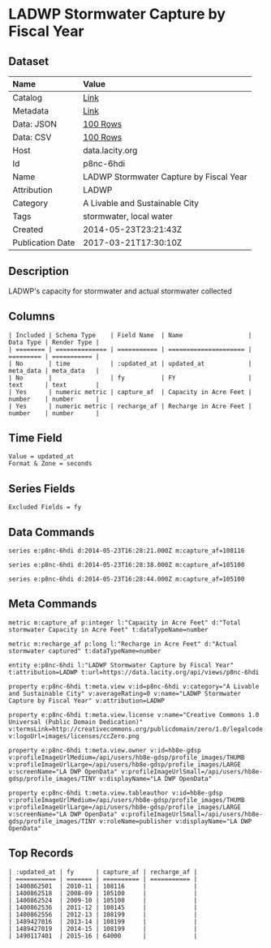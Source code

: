 # LADWP Stormwater Capture by Fiscal Year

## Dataset

| Name | Value |
| :--- | :---- |
| Catalog | [Link](https://catalog.data.gov/dataset/ladwp-stormwater-capture-by-fiscal-year-4f912) |
| Metadata | [Link](https://data.lacity.org/api/views/p8nc-6hdi) |
| Data: JSON | [100 Rows](https://data.lacity.org/api/views/p8nc-6hdi/rows.json?max_rows=100) |
| Data: CSV | [100 Rows](https://data.lacity.org/api/views/p8nc-6hdi/rows.csv?max_rows=100) |
| Host | data.lacity.org |
| Id | p8nc-6hdi |
| Name | LADWP Stormwater Capture by Fiscal Year |
| Attribution | LADWP |
| Category | A Livable and Sustainable City |
| Tags | stormwater, local water |
| Created | 2014-05-23T23:21:43Z |
| Publication Date | 2017-03-21T17:30:10Z |

## Description

LADWP's capacity for stormwater and actual stormwater collected

## Columns

```ls
| Included | Schema Type    | Field Name  | Name                  | Data Type | Render Type |
| ======== | ============== | =========== | ===================== | ========= | =========== |
| No       | time           | :updated_at | updated_at            | meta_data | meta_data   |
| No       |                | fy          | FY                    | text      | text        |
| Yes      | numeric metric | capture_af  | Capacity in Acre Feet | number    | number      |
| Yes      | numeric metric | recharge_af | Recharge in Acre Feet | number    | number      |
```

## Time Field

```ls
Value = updated_at
Format & Zone = seconds
```

## Series Fields

```ls
Excluded Fields = fy
```

## Data Commands

```ls
series e:p8nc-6hdi d:2014-05-23T16:28:21.000Z m:capture_af=108116

series e:p8nc-6hdi d:2014-05-23T16:28:38.000Z m:capture_af=105100

series e:p8nc-6hdi d:2014-05-23T16:28:44.000Z m:capture_af=105100
```

## Meta Commands

```ls
metric m:capture_af p:integer l:"Capacity in Acre Feet" d:"Total stormwater Capacity in Acre Feet" t:dataTypeName=number

metric m:recharge_af p:long l:"Recharge in Acre Feet" d:"Actual stormwater captured" t:dataTypeName=number

entity e:p8nc-6hdi l:"LADWP Stormwater Capture by Fiscal Year" t:attribution=LADWP t:url=https://data.lacity.org/api/views/p8nc-6hdi

property e:p8nc-6hdi t:meta.view v:id=p8nc-6hdi v:category="A Livable and Sustainable City" v:averageRating=0 v:name="LADWP Stormwater Capture by Fiscal Year" v:attribution=LADWP

property e:p8nc-6hdi t:meta.view.license v:name="Creative Commons 1.0 Universal (Public Domain Dedication)" v:termsLink=http://creativecommons.org/publicdomain/zero/1.0/legalcode v:logoUrl=images/licenses/ccZero.png

property e:p8nc-6hdi t:meta.view.owner v:id=hb8e-gdsp v:profileImageUrlMedium=/api/users/hb8e-gdsp/profile_images/THUMB v:profileImageUrlLarge=/api/users/hb8e-gdsp/profile_images/LARGE v:screenName="LA DWP OpenData" v:profileImageUrlSmall=/api/users/hb8e-gdsp/profile_images/TINY v:displayName="LA DWP OpenData"

property e:p8nc-6hdi t:meta.view.tableauthor v:id=hb8e-gdsp v:profileImageUrlMedium=/api/users/hb8e-gdsp/profile_images/THUMB v:profileImageUrlLarge=/api/users/hb8e-gdsp/profile_images/LARGE v:screenName="LA DWP OpenData" v:profileImageUrlSmall=/api/users/hb8e-gdsp/profile_images/TINY v:roleName=publisher v:displayName="LA DWP OpenData"
```

## Top Records

```ls
| :updated_at | fy      | capture_af | recharge_af | 
| =========== | ======= | ========== | =========== | 
| 1400862501  | 2010-11 | 108116     |             | 
| 1400862518  | 2008-09 | 105100     |             | 
| 1400862524  | 2009-10 | 105100     |             | 
| 1400862536  | 2011-12 | 108145     |             | 
| 1400862556  | 2012-13 | 108199     |             | 
| 1489427016  | 2013-14 | 108199     |             | 
| 1489427019  | 2014-15 | 108199     |             | 
| 1490117401  | 2015-16 | 64000      |             | 
```